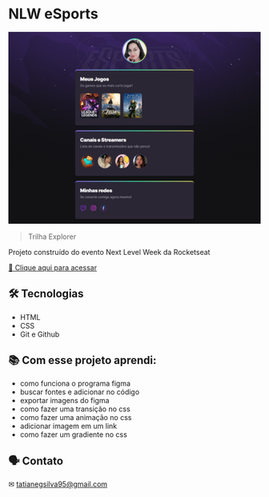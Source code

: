 # NLW eSports

![preview](./preview.github.png)

> Trilha Explorer

Projeto construído do evento Next Level Week da Rocketseat

[🔗 Clique aqui para acessar](https://tatigsilva.github.io/NLW/)
## 🛠 Tecnologias

- HTML
- CSS 
- Git e Github

## 📚 Com esse projeto aprendi:
- como funciona o programa figma
- buscar fontes e adicionar no código
- exportar imagens do figma
- como fazer uma transição no css
- como fazer uma animação no css 
- adicionar imagem em um link
- como fazer um gradiente no css


## 🗣 Contato 

 ✉ tatianegsilva95@gmail.com


